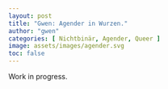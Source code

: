 ```yaml
---
layout: post
title: "Gwen: Agender in Wurzen."
author: "gwen"
categories: [ Nichtbinär, Agender, Queer ]
image: assets/images/agender.svg
toc: false
---
```


Work in progress.
